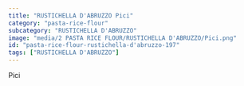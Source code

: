 ```yaml
---
title: "RUSTICHELLA D'ABRUZZO Pici"
category: "pasta-rice-flour"
subcategory: "RUSTICHELLA D'ABRUZZO"
image: "media/2 PASTA RICE FLOUR/RUSTICHELLA D'ABRUZZO/Pici.png"
id: "pasta-rice-flour-rustichella-d'abruzzo-197"
tags: ["RUSTICHELLA D'ABRUZZO"]
---
```


Pici
